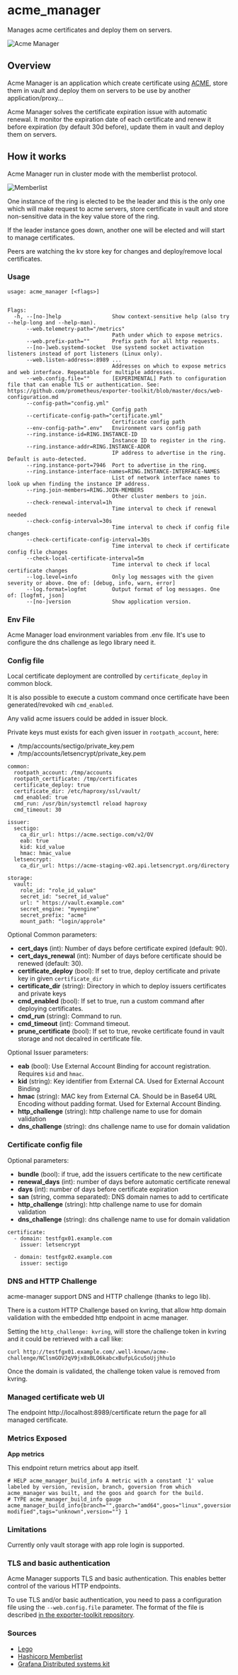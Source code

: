 # acme_manager

Manages acme certificates and deploy them on servers.

![Acme Manager](img/home.png)

## Overview

Acme Manager is an application which create certificate using [ACME](https://datatracker.ietf.org/doc/html/rfc8555), store them in vault  and deploy them on servers to be use by another application/proxy...

Acme Manager solves the certificate expiration issue with automatic renewal. It monitor the expiration date of each certificate and renew it before expiration (by default 30d before), update them in vault and deploy them on servers.

## How it works

Acme Manager run in cluster mode with the memberlist protocol.

![Memberlist](img/memberlist.png)

One instance of the ring is elected to be the leader and this is the only one which will make request to acme servers, store certificate in vault and store non-sensitive data in the key value store of the ring.

If the leader instance goes down, another one will be elected and will start to manage certificates.

Peers are watching the kv store key for changes and deploy/remove local certificates.

### Usage

```
usage: acme_manager [<flags>]


Flags:
  -h, --[no-]help                Show context-sensitive help (also try --help-long and --help-man).
      --web.telemetry-path="/metrics"  
                                 Path under which to expose metrics.
      --web.prefix-path=""       Prefix path for all http requests.
      --[no-]web.systemd-socket  Use systemd socket activation listeners instead of port listeners (Linux only).
      --web.listen-address=:8989 ...  
                                 Addresses on which to expose metrics and web interface. Repeatable for multiple addresses.
      --web.config.file=""       [EXPERIMENTAL] Path to configuration file that can enable TLS or authentication. See: https://github.com/prometheus/exporter-toolkit/blob/master/docs/web-configuration.md
      --config-path="config.yml"  
                                 Config path
      --certificate-config-path="certificate.yml"  
                                 Certificate config path
      --env-config-path=".env"   Environment vars config path
      --ring.instance-id=RING.INSTANCE-ID  
                                 Instance ID to register in the ring.
      --ring.instance-addr=RING.INSTANCE-ADDR  
                                 IP address to advertise in the ring. Default is auto-detected.
      --ring.instance-port=7946  Port to advertise in the ring.
      --ring.instance-interface-names=RING.INSTANCE-INTERFACE-NAMES  
                                 List of network interface names to look up when finding the instance IP address.
      --ring.join-members=RING.JOIN-MEMBERS  
                                 Other cluster members to join.
      --check-renewal-interval=1h  
                                 Time interval to check if renewal needed
      --check-config-interval=30s  
                                 Time interval to check if config file changes
      --check-certificate-config-interval=30s  
                                 Time interval to check if certificate config file changes
      --check-local-certificate-interval=5m  
                                 Time interval to check if local certificate changes
      --log.level=info           Only log messages with the given severity or above. One of: [debug, info, warn, error]
      --log.format=logfmt        Output format of log messages. One of: [logfmt, json]
      --[no-]version             Show application version.
```

### Env File

Acme Manager load environment variables from .env file.
It's use to configure the dns challenge as lego library need it.

### Config file

Local certificate deployment are controlled by `certificate_deploy` in common block.

It is also possible to execute a custom command once certificate have been generated/revoked wih `cmd_enabled`.

Any valid acme issuers could be added in issuer block.

Private keys must exists for each given issuer in `rootpath_account`, here:
- /tmp/accounts/sectigo/private_key.pem
- /tmp/accounts/letsencrypt/private_key.pem

```
common:
  rootpath_account: /tmp/accounts
  rootpath_certificate: /tmp/certificates
  certificate_deploy: true
  certificate_dir: /etc/haproxy/ssl/vault/
  cmd_enabled: true
  cmd_run: /usr/bin/systemctl reload haproxy
  cmd_timeout: 30

issuer:
  sectigo:
    ca_dir_url: https://acme.sectigo.com/v2/OV
    eab: true
    kid: kid_value
    hmac: hmac_value
  letsencrypt:
    ca_dir_url: https://acme-staging-v02.api.letsencrypt.org/directory

storage:
  vault:
    role_id: "role_id_value"
    secret_id: "secret_id_value"
    url: " https://vault.example.com"
    secret_engine: "myengine"
    secret_prefix: "acme"
    mount_path: "login/approle"
```

Optional Common parameters:
- **cert_days** (int): Number of days before certificate expired (default: 90).
- **cert_days_renewal** (int): Number of days before certificate should be renewed (default: 30).
- **certificate_deploy** (bool): If set to true, deploy certificate and private key in given `certificate_dir`
- **certificate_dir** (string): Directory in which to deploy issuers certificates and private keys
- **cmd_enabled** (bool): If set to true, run a custom command after deploying certificates.
- **cmd_run** (string):  Command to run.
- **cmd_timeout** (int): Command timeout.
- **prune_certificate** (bool): If set to true, revoke certificate found in vault storage and not decalred in certificate file.

Optional Issuer parameters:
- **eab** (bool): Use External Account Binding for account registration. Requires `kid` and `hmac`.
- **kid** (string): Key identifier from External CA. Used for External Account Binding
- **hmac** (string): MAC key from External CA. Should be in Base64 URL Encoding without padding format. Used for External Account Binding.
- **http_challenge** (string): http challenge name to use for domain validation
- **dns_challenge** (string): dns challenge name to use for domain validation

### Certificate config file

Optional parameters:
- **bundle** (bool): if true, add the issuers certificate to the new certificate
- **renewal_days** (int): number of days before automatic certificate renewal
- **days** (int): number of days before certificate expiration
- **san** (string, comma separated): DNS domain names to add to certificate
- **http_challenge** (string): http challenge name to use for domain validation
- **dns_challenge** (string): dns challenge name to use for domain validation

```
certificate:
  - domain: testfgx01.example.com
    issuer: letsencrypt

  - domain: testfgx02.example.com
    issuer: sectigo
```

### DNS and HTTP Challenge

acme-manager support DNS and HTTP challenge (thanks to lego lib).

There is a custom HTTP Challenge based on kvring, that allow http domain validation with the embedded http endpoint in acme manager.

Setting the `http_challenge: kvring`, will store the challenge token in kvring and it could be retrieved with a call like:
```
curl http://testfgx01.example.com/.well-known/acme-challenge/NClsmGOVJqV9jx8xBLO6kabcxBufpLGcu5oUjjhhu1o
```

Once the domain is validated, the challenge token value is removed from kvring.


### Managed certificate web UI

The endpoint http://localhost:8989/certificate return the page for all managed certificate.


### Metrics Exposed

**App metrics**

This endpoint return metrics about app itself.

```
# HELP acme_manager_build_info A metric with a constant '1' value labeled by version, revision, branch, goversion from which acme_manager was built, and the goos and goarch for the build.
# TYPE acme_manager_build_info gauge
acme_manager_build_info{branch="",goarch="amd64",goos="linux",goversion="go1.22.5",revision="66881e952813a0b191d632ff2d63d74508c0e3c7-modified",tags="unknown",version=""} 1
```

### Limitations

Currently only vault storage with app role login is supported.

### TLS and basic authentication

Acme Manager supports TLS and basic authentication. This enables better control of the various HTTP endpoints.

To use TLS and/or basic authentication, you need to pass a configuration file using the `--web.config.file` parameter. The format of the file is described
[in the exporter-toolkit repository](https://github.com/prometheus/exporter-toolkit/blob/master/docs/web-configuration.md).

### Sources

- [Lego](https://github.com/go-acme/lego)
- [Hashicorp Memberlist](https://github.com/hashicorp/memberlist)
- [Grafana Distributed systems kit](https://github.com/grafana/dskit)
